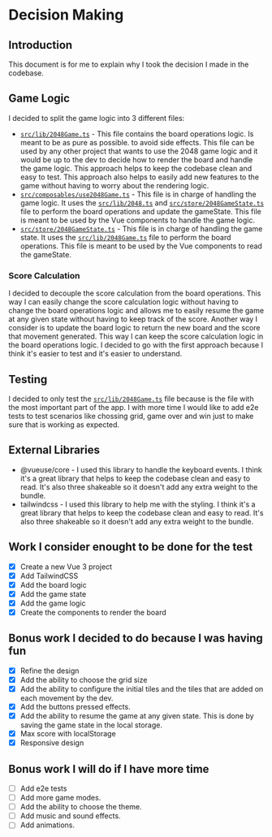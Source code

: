 # Decision Making

## Introduction

This document is for me to explain why I took the decision I made in the codebase.

## Game Logic

I decided to split the game logic into 3 different files:

- [`src/lib/2048Game.ts`](src/lib/2048Game.ts) - This file contains the board operations logic. Is meant to be as pure as possible. to avoid side effects. This file can be used by any other project that wants to use the 2048 game logic and it would be up to the dev to decide how to render the board and handle the game logic. This approach helps to keep the codebase clean and easy to test.
This approach also helps to easily add new features to the game without having to worry about the rendering logic.
- [`src/composables/use2048Game.ts`](src/composables/use2048Game.ts) - This file is in charge of handling the game logic. It uses the [`src/lib/2048.ts`](src/lib/2048.ts) and [`src/store/2048GameState.ts`](src/store/2048GameState.ts) file to perform the board operations and update the gameState. This file is meant to be used by the Vue components to handle the game logic.
- [`src/store/2048GameState.ts`](src/store/2048GameState.ts) - This file is in charge of handling the game state. It uses the [`src/lib/2048Game.ts`](src/lib/2048Game.ts) file to perform the board operations. This file is meant to be used by the Vue components to read the gameState.

### Score Calculation

I decided to decouple the score calculation from the board operations. This way I can easily change the score calculation logic without having to change the board operations logic and allows me to easily resume the game at any given state without having to keep track of the score. Another way I consider is to update the board logic to return the new board and the score that movement generated. This way I can keep the score calculation logic in the board operations logic. I decided to go with the first approach because I think it's easier to test and it's easier to understand.

## Testing

I decided to only test the [`src/lib/2048Game.ts`](src/lib/2048Game.ts) file because is the file with the most important part of the app. I with more time I would like to add e2e tests to test scenarios like chossing grid, game over and win just to make sure that is working as expected.

## External Libraries

- @vueuse/core - I used this library to handle the keyboard events. I think it's a great library that helps to keep the codebase clean and easy to read. It's also three shakeable so it doesn't add any extra weight to the bundle.
- tailwindcss - I used this library to help me with the styling. I think it's a great library that helps to keep the codebase clean and easy to read. It's also three shakeable so it doesn't add any extra weight to the bundle.


## Work I consider enought to be done for the test

- [x] Create a new Vue 3 project
- [x] Add TailwindCSS
- [x] Add the board logic
- [x] Add the game state
- [x] Add the game logic
- [x] Create the components to render the board

## Bonus work I decided to do because I was having fun

- [x] Refine the design
- [x] Add the ability to choose the grid size
- [x] Add the ability to configure the initial tiles and the tiles that are added on each movement by the dev.
- [x] Add the buttons pressed effects.
- [x] Add the ability to resume the game at any given state. This is done by saving the game state in the local storage.
- [x] Max score with localStorage
- [x] Responsive design

## Bonus work I will do if I have more time

- [ ] Add e2e tests
- [ ] Add more game modes.
- [ ] Add the ability to choose the theme.
- [ ] Add music and sound effects.
- [ ] Add animations.
